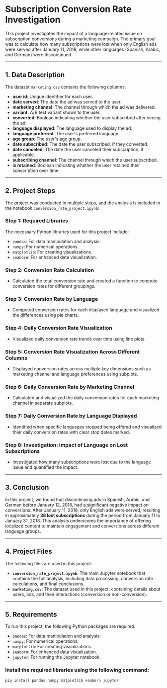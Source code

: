 # Subscription Conversion Rate Investigation

This project investigates the impact of a language-related issue on subscription conversions during a marketing campaign. The primary goal was to calculate how many subscriptions were lost when only English ads were served after January 11, 2018, while other languages (Spanish, Arabic, and German) were discontinued.

---

## 1. Data Description

The dataset `marketing.csv` contains the following columns:

- **user id**: Unique identifier for each user.
- **date served**: The date the ad was served to the user.
- **marketing channel**: The channel through which the ad was delivered.
- **variant**: A/B test variant shown to the user.
- **converted**: Boolean indicating whether the user subscribed after seeing the ad.
- **language displayed**: The language used to display the ad.
- **language preferred**: The user's preferred language.
- **age group**: The user's age group.
- **date subscribed**: The date the user subscribed, if they converted.
- **date canceled**: The date the user canceled their subscription, if applicable.
- **subscribing channel**: The channel through which the user subscribed.
- **is retained**: Boolean indicating whether the user retained their subscription over time.

---

## 2. Project Steps

The project was conducted in multiple steps, and the analysis is included in the notebook `conversion_rate_project.ipynb`:

### **Step 1: Required Libraries**

The necessary Python libraries used for this project include:

- `pandas`: For data manipulation and analysis.
- `numpy`: For numerical operations.
- `matplotlib`: For creating visualizations.
- `seaborn`: For enhanced data visualization.

### **Step 2: Conversion Rate Calculation**

- Calculated the total conversion rate and created a function to compute conversion rates for different groupings.

### **Step 3: Conversion Rate by Language**

- Computed conversion rates for each displayed language and visualized the differences using pie charts.

### **Step 4: Daily Conversion Rate Visualization**

- Visualized daily conversion rate trends over time using line plots.

### **Step 5: Conversion Rate Visualization Across Different Columns**

- Displayed conversion rates across multiple key dimensions such as marketing channel and language preferences using subplots.

### **Step 6: Daily Conversion Rate by Marketing Channel**

- Calculated and visualized the daily conversion rates for each marketing channel in separate subplots.

### **Step 7: Daily Conversion Rate by Language Displayed**

- Identified when specific languages stopped being offered and visualized their daily conversion rates with clear stop dates marked.

### **Step 8: Investigation: Impact of Language on Lost Subscriptions**

- Investigated how many subscriptions were lost due to the language issue and quantified the impact.

---

## 3. Conclusion

In this project, we found that discontinuing ads in Spanish, Arabic, and German before January 12, 2018, had a significant negative impact on conversions. After January 11, 2018, only English ads were served, resulting in approximately **38 lost subscriptions** during the period from January 11 to January 31, 2018. This analysis underscores the importance of offering localized content to maintain engagement and conversions across different language groups.

---

## 4. Project Files

The following files are used in this project:

- **`conversion_rate_project.ipynb`**: The main Jupyter notebook that contains the full analysis, including data processing, conversion rate calculations, and final conclusions.
- **`marketing.csv`**: The dataset used in this project, containing details about users, ads, and their interactions (conversion or non-conversion).

---

## 5. Requirements

To run this project, the following Python packages are required:

- `pandas`: For data manipulation and analysis.
- `numpy`: For numerical operations.
- `matplotlib`: For creating visualizations.
- `seaborn`: For enhanced data visualization.
- `jupyter`: For running the Jupyter notebook.

### Install the required libraries using the following command:

```bash
pip install pandas numpy matplotlib seaborn jupyter

